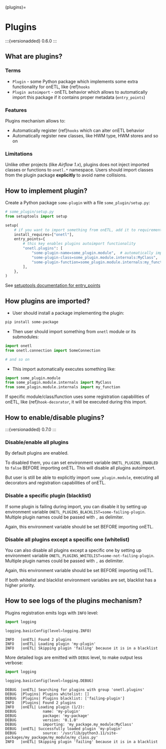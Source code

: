 (plugins)=

# Plugins

:::{versionadded} 0.6.0
:::

## What are plugins?

### Terms

- `Plugin` - some Python package which implements some extra functionality for onETL, like {ref}`hooks`
- `Plugin autoimport` - onETL behavior which allows to automatically import this package if it contains proper metadata (`entry_points`)

### Features

Plugins mechanism allows to:

- Automatically register {ref}`hooks` which can alter onETL behavior
- Automatically register new classes, like HWM type, HWM stores and so on

### Limitations

Unlike other projects (like *Airflow 1.x*), plugins does not inject imported classes or functions to `onetl.*` namespace.
Users should import classes from the plugin package **explicitly** to avoid name collisions.

## How to implement plugin?

Create a Python package `some-plugin` with a file `some_plugin/setup.py`:

```python
# some_plugin/setup.py
from setuptools import setup

setup(
    # if you want to import something from onETL, add it to requirements list
    install_requires=["onetl"],
    entry_points={
        # this key enables plugins autoimport functionality
        "onetl.plugins": [
            "some-plugin-name=some_plugin.module",  # automatically import all module content
            "some-plugin-class=some_plugin.module.internals:MyClass",  # import a specific class
            "some-plugin-function=some_plugin.module.internals:my_function",  # import a specific function
        ],
    },
)
```

See [setuptools documentation for entry_points](https://setuptools.pypa.io/en/latest/userguide/entry_point.html)

## How plugins are imported?

- User should install a package implementing the plugin:

```bash
pip install some-package
```

- Then user should import something from `onetl` module or its submodules:

```python
import onetl
from onetl.connection import SomeConnection

# and so on
```

- This import automatically executes something like:

```python
import some_plugin.module
from some_plugin.module.internals import MyClass
from some_plugin.module.internals import my_function
```

If specific module/class/function uses some registration capabilities of onETL,
like {ref}`hook-decorator`, it will be executed during this import.

## How to enable/disable plugins?

:::{versionadded} 0.7.0
:::

### Disable/enable all plugins

By default plugins are enabled.

To disabled them, you can set environment variable `ONETL_PLUGINS_ENABLED` to `false` BEFORE
importing onETL. This will disable all plugins autoimport.

But user is still be able to explicitly import `some_plugin.module`, executing
all decorators and registration capabilities of onETL.

### Disable a specific plugin (blacklist)

If some plugin is failing during import, you can disable it by setting up environment variable
`ONETL_PLUGINS_BLACKLIST=some-failing-plugin`. Multiple plugin names could be passed with `,` as delimiter.

Again, this environment variable should be set BEFORE importing onETL.

### Disable all plugins except a specific one (whitelist)

You can also disable all plugins except a specific one by setting up environment variable
`ONETL_PLUGINS_WHITELIST=some-not-failing-plugin`. Multiple plugin names could be passed with `,` as delimiter.

Again, this environment variable should be set BEFORE importing onETL.

If both whitelist and blacklist environment variables are set, blacklist has a higher priority.

## How to see logs of the plugins mechanism?

Plugins registration emits logs with `INFO` level:

```python
import logging

logging.basicConfig(level=logging.INFO)
```

```text
INFO   |onETL| Found 2 plugins
INFO   |onETL| Loading plugin 'my-plugin'
INFO   |onETL| Skipping plugin 'failing' because it is in a blacklist
```

More detailed logs are emitted with `DEBUG` level, to make output less verbose:

```python
import logging

logging.basicConfig(level=logging.DEBUG)
```

```text
DEBUG  |onETL| Searching for plugins with group 'onetl.plugins'
DEBUG  |Plugins| Plugins whitelist: []
DEBUG  |Plugins| Plugins blacklist: ['failing-plugin']
INFO   |Plugins| Found 2 plugins
INFO   |onETL| Loading plugin (1/2):
DEBUG            name: 'my-plugin'
DEBUG            package: 'my-package'
DEBUG            version: '0.1.0'
DEBUG            importing: 'my_package.my_module:MyClass'
DEBUG  |onETL| Successfully loaded plugin 'my-plugin'
DEBUG            source: '/usr/lib/python3.11/site-packages/my_package/my_module/my_class.py'
INFO   |onETL| Skipping plugin 'failing' because it is in a blacklist
```
